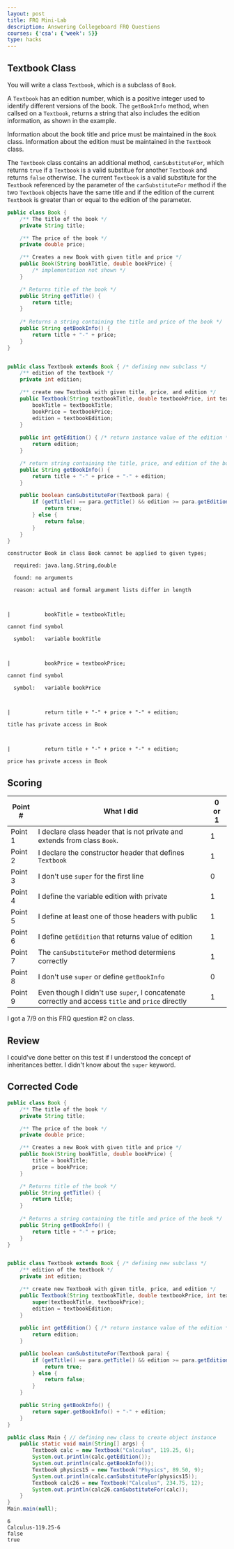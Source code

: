 ```yaml
---
layout: post
title: FRQ Mini-Lab
description: Answering Collegeboard FRQ Questions
courses: {'csa': {'week': 5}}
type: hacks
---
```


## Textbook Class

You will write a class `Textbook`, which is a subclass of `Book`.

A `Textbook` has an edition number, which is a positive integer used to identify different versions of the book. The `getBookInfo` method, when callsed on a `Textbook`, returns a string that also includes the edition information, as shown in the example.

Information about the book title and price must be maintained in the `Book` class. Information about the edition must be maintained in the `Textbook` class.

The `Textbook` class contains an additional method, `canSubstituteFor`, which returns `true` if a `Textbook` is a valid substitue for another `Textbook` and returns `false` otherwise. The current `Textbook` is a valid substitute for the `Textbook` referenced by the parameter of the `canSubstituteFor` method if the two `Textbook` objects have the same title and if the edition of the current `Textbook` is greater than or equal to the edition of the parameter.


```java
public class Book {
    /** The title of the book */
    private String title;

    /** The price of the book */
    private double price;

    /** Creates a new Book with given title and price */
    public Book(String bookTitle, double bookPrice) {
        /* implementation not shown */
    }

    /* Returns title of the book */
    public String getTitle() {
        return title;
    }
    
    /* Returns a string containing the title and price of the book */
    public String getBookInfo() {
        return title + "-" + price;
    }
}


public class Textbook extends Book { /* defining new subclass */
    /** edition of the textbook */
    private int edition;

    /** create new Textbook with given title, price, and edition */
    public Textbook(String textbookTitle, double textbookPrice, int textbookEdition) {
        bookTitle = textbookTitle;
        bookPrice = textbookPrice;
        edition = textbookEdition;
    }
    
    public int getEdition() { /* return instance value of the edition */
        return edition;
    }

    /* return string containing the title, price, and edition of the book */
    public String getBookInfo() {
        return title + "-" + price + "-" + edition;
    }

    public boolean canSubstituteFor(Textbook para) {
        if (getTitle() == para.getTitle() && edition >= para.getEdition()) { /* if the edition is greater than or equal to and if titles are equal */
            return true;
        } else {
            return false;
        }
    }
}
```


    constructor Book in class Book cannot be applied to given types;

      required: java.lang.String,double

      found: no arguments

      reason: actual and formal argument lists differ in length

    

    |           bookTitle = textbookTitle;

    cannot find symbol

      symbol:   variable bookTitle

    

    |           bookPrice = textbookPrice;

    cannot find symbol

      symbol:   variable bookPrice

    

    |           return title + "-" + price + "-" + edition;

    title has private access in Book

    

    |           return title + "-" + price + "-" + edition;

    price has private access in Book

    


## Scoring

| Point # | What I did | 0 or 1 |
| - | - | - |
| Point 1 | I declare class header that is not private and extends from class `Book`. | 1 |
| Point 2 | I declare the constructor header that defines `Textbook` | 1 |
| Point 3 | I don't use `super` for the first line | 0 |
| Point 4 | I define the variable edition with private | 1 |
| Point 5 | I define at least one of those headers with public | 1 |
| Point 6 | I define `getEdition` that returns value of edition | 1 |
| Point 7 | The `canSubstituteFor` method determiens correctly | 1 |
| Point 8 | I don't use `super` or define `getBookInfo` | 0 |
| Point 9 | Even though I didn't use `super`, I concatenate correctly and access `title` and `price` directly | 1 |

I got a 7/9 on this FRQ question #2 on class.

## Review

I could've done better on this test if I understood the concept of inheritances better. I didn't know about the `super` keyword.

## Corrected Code


```java
public class Book {
    /** The title of the book */
    private String title;

    /** The price of the book */
    private double price;

    /** Creates a new Book with given title and price */
    public Book(String bookTitle, double bookPrice) {
        title = bookTitle;
        price = bookPrice;
    }

    /* Returns title of the book */
    public String getTitle() {
        return title;
    }
    
    /* Returns a string containing the title and price of the book */
    public String getBookInfo() {
        return title + "-" + price;
    }
}


public class Textbook extends Book { /* defining new subclass */
    /** edition of the textbook */
    private int edition;

    /** create new Textbook with given title, price, and edition */
    public Textbook(String textbookTitle, double textbookPrice, int textbookEdition) {
        super(textbookTitle, textbookPrice);
        edition = textbookEdition;
    }
    
    public int getEdition() { /* return instance value of the edition */
        return edition;
    }

    public boolean canSubstituteFor(Textbook para) {
        if (getTitle() == para.getTitle() && edition >= para.getEdition()) { /* if the edition is greater than or equal to and if titles are equal */
            return true;
        } else {
            return false;
        }
    }

    public String getBookInfo() {
        return super.getBookInfo() + "-" + edition;
    }
}

public class Main { // defining new class to create object instance
    public static void main(String[] args) {
        Textbook calc = new Textbook("Calculus", 119.25, 6);
        System.out.println(calc.getEdition());
        System.out.println(calc.getBookInfo());
        Textbook physics15 = new Textbook("Physics", 89.50, 9);
        System.out.println(calc.canSubstituteFor(physics15));
        Textbook calc26 = new Textbook("Calculus", 234.75, 12);
        System.out.println(calc26.canSubstituteFor(calc));
    }
}
Main.main(null);

```

    6
    Calculus-119.25-6
    false
    true

